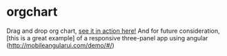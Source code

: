# orgchart
Drag and drop org chart, [see it in action here!](https://gregbabcock.github.io/orgchart/)
And for future consideration, [this is a great example] of a responsive three-panel app using angular (http://mobileangularui.com/demo/#/)

